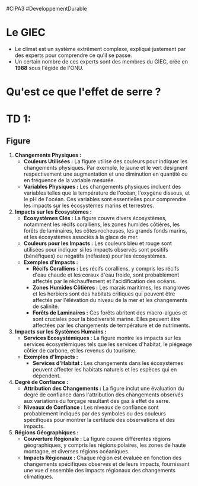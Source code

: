 #CIPA3 #DeveloppementDurable
# Le GIEC
- Le climat est un système extrêment complexe, expliqué justement par des experts pour comprendre ce qu'il se passe.
- Un certain nombre de ces experts sont des membres du GIEC, crée en **1988** sous l'égide de l'ONU.
# Qu'est ce que l'effet de serre ?


# TD 1:
## Figure
1. **Changements Physiques :**
    - **Couleurs Utilisées :** La figure utilise des couleurs pour indiquer les changements physiques. Par exemple, le jaune et le vert désignent respectivement une augmentation et une diminution en quantité ou en fréquence de la variable mesurée.
    - **Variables Physiques :** Les changements physiques incluent des variables telles que la température de l'océan, l'oxygène dissous, et le pH de l'océan. Ces variables sont essentielles pour comprendre les impacts sur les écosystèmes marins et terrestres.
2. **Impacts sur les Écosystèmes :**
    - **Écosystèmes Clés :** La figure couvre divers écosystèmes, notamment les récifs coralliens, les zones humides côtières, les forêts de laminaires, les côtes rocheuses, les grands fonds marins, et les écosystèmes associés à la glace de mer.
    - **Couleurs pour les Impacts :** Les couleurs bleu et rouge sont utilisées pour indiquer si les impacts observés sont positifs (bénéfiques) ou négatifs (néfastes) pour les écosystèmes.
    - **Exemples d'Impacts :**
        - **Récifs Coralliens :** Les récifs coralliens, y compris les récifs d'eau chaude et les coraux d'eau froide, sont probablement affectés par le réchauffement et l'acidification des océans.
        - **Zones Humides Côtières :** Les marais maritimes, les mangroves et les herbiers sont des habitats critiques qui peuvent être affectés par l'élévation du niveau de la mer et les changements de salinité.
        - **Forêts de Laminaires :** Ces forêts abritent des macro-algues et sont cruciales pour la biodiversité marine. Elles peuvent être affectées par les changements de température et de nutriments.
3. **Impacts sur les Systèmes Humains :**
    - **Services Écosystémiques :** La figure montre les impacts sur les services écosystémiques tels que les services d'habitat, le piégeage côtier de carbone, et les revenus du tourisme.
    - **Exemples d'Impacts :**
        - **Services d'Habitat :** Les changements dans les écosystèmes peuvent affecter les habitats naturels et les espèces qui en dépendent.
4. **Degré de Confiance :**
    - **Attribution des Changements :** La figure inclut une évaluation du degré de confiance dans l'attribution des changements observés aux variations du forçage résultant des gaz à effet de serre.
    - **Niveaux de Confiance :** Les niveaux de confiance sont probablement indiqués par des symboles ou des couleurs spécifiques pour montrer la certitude des observations et des impacts.
5. **Régions Géographiques :**
    - **Couverture Régionale :** La figure couvre différentes régions géographiques, y compris les régions polaires, les zones de haute montagne, et diverses régions océaniques.
    - **Impacts Régionaux :** Chaque région est évaluée en fonction des changements spécifiques observés et de leurs impacts, fournissant une vue d'ensemble des impacts régionaux des changements climatiques.